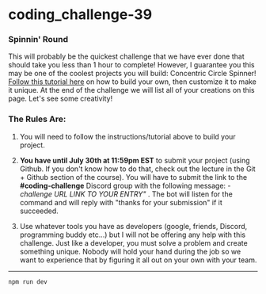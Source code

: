 # coding_challenge-39

### Spinnin' Round

This will probably be the quickest challenge that we have ever done that should take you less than 1 hour to complete! However, I guarantee you this may be one of the coolest projects you will build: Concentric Circle Spinner! [Follow this tutorial here](https://frontend.horse/articles/concentric-circle-spinner/) on how to build your own, then customize it to make it unique. At the end of the challenge we will list all of your creations on this page. Let's see some creativity!

### The Rules Are:

1. You will need to follow the instructions/tutorial above to build your project.

2. **You have until July 30th at 11:59pm EST** to submit your project (using Github. If you don't know how to do that, check out the lecture in the Git + Github section of the course). You will have to submit the link to the **#coding-challenge** Discord group with the following message:  *-challenge URL LINK TO YOUR ENTRY"* . The bot will listen for the command and will reply with "thanks for your submission" if it succeeded.

4. Use whatever tools you have as developers (google, friends, Discord, programming buddy etc...) but I will not be offering any help with this challenge. Just like a developer, you must solve a problem and create something unique. Nobody will hold your hand during the job so we want to experience that by figuring it all out on your own with your team. 


---

```bash
npm run dev
```